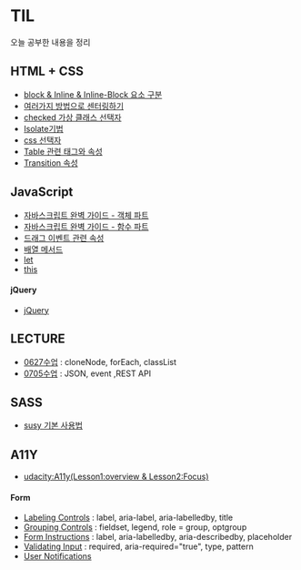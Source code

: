 # TIL

오늘 공부한 내용을 정리

## HTML + CSS

+ [block & Inline & Inline-Block 요소 구분](./HTML_CSS/block_and_inline.md)
+ [여러가지 방법으로 센터링하기](./HTML_CSS/centering.md)
+ [checked 가상 클래스 선택자](./HTML_CSS/checked.md)
+ [Isolate기법](./HTML_CSS/isolate.md)
+ [css 선택자](./HTML_CSS/selector.md)
+ [Table 관련 태그와 속성](./HTML_CSS/table.md)
+ [Transition 속성](./HTML_CSS/transition.md)


## JavaScript
+ [자바스크립트 완벽 가이드 - 객체 파트](./JavaScript/object.md)
+ [자바스크립트 완벽 가이드 - 함수 파트](./JavaScript/function.md)
+ [드래그 이벤트 관련 속성](./JavaScript/drag_events.md)
+ [배열 메서드](./JavaScript/array_method.md)
+ [let](./JavaScript/let.md)
+ [this](./JavaScript/this.md)

#### jQuery
+ [jQuery](./JavaScript/jQuery.md)

## LECTURE
+ [0627수업](./FDS_LECTURE/0627.md) : cloneNode, forEach, classList
+ [0705수업](./FDS_LECTURE/0705.md) : JSON, event ,REST API


## SASS
+ [susy 기본 사용법](./SASS/susy.md)


## A11Y
+ [udacity:A11y(Lesson1:overview & Lesson2:Focus)](./A11y/WebAccessibility.md)

#### Form

+ [Labeling Controls](./A11y/Labeling_Controls.md) : label, aria-label, aria-labelledby, title
+ [Grouping Controls](./A11y/Grouping_Controls.md) : fieldset, legend, role = group, optgroup
+ [Form Instructions](./A11y/Form_Instructions.md) : label, aria-labelledby, aria-describedby, placeholder
+ [Validating Input](./A11y/Validating_Input.md) : required, aria-required="true", type, pattern
+ [User Notifications](./A11y/User_Notifications.md) 